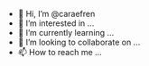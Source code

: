 - 👋 Hi, I’m @caraefren
- 👀 I’m interested in ...
- 🌱 I’m currently learning ...
- 💞️ I’m looking to collaborate on ...
- 📫 How to reach me ...

<!---
caraefren/caraefren is a ✨ special ✨ repository because its `README.md` (this file) appears on your GitHub profile.
You can click the Preview link to take a look at your changes.
--->
